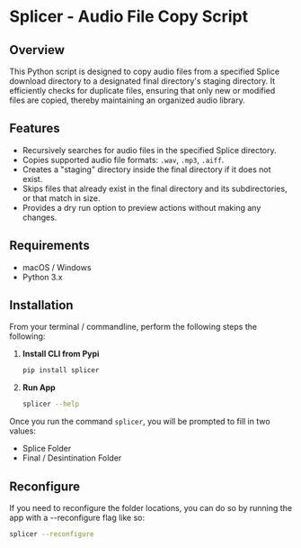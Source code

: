 # Splicer - Audio File Copy Script

## Overview

This Python script is designed to copy audio files from a specified Splice download directory to a designated final directory's staging directory. It efficiently checks for duplicate files, ensuring that only new or modified files are copied, thereby maintaining an organized audio library.

## Features

- Recursively searches for audio files in the specified Splice directory.
- Copies supported audio file formats: `.wav`, `.mp3`, `.aiff`.
- Creates a "staging" directory inside the final directory if it does not exist.
- Skips files that already exist in the final directory and its subdirectories, or that match in size.
- Provides a dry run option to preview actions without making any changes.

## Requirements

- macOS / Windows
- Python 3.x

## Installation

From your terminal / commandline, perform the following steps the following:

1. **Install CLI from Pypi**

    ```bash
    pip install splicer
    ```

1. **Run App**

    ```bash
    splicer --help
    ```

Once you run the command `splicer`, you will be prompted to fill in two values:

- Splice Folder
- Final / Desintination Folder

## Reconfigure

If you need to reconfigure the folder locations, you can do so by running the app with a --reconfigure flag like so:

```bash
splicer --reconfigure
```
